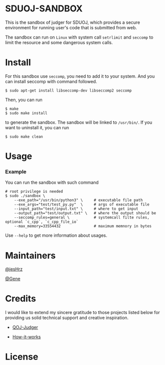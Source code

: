 # SDUOJ-SANDBOX

This is the sandbox of judger for SDUOJ, which provides a secure environment for running user's code that is submitted from web.

The sandbox can run on `Linux` with system call `setrlimit` and `seccomp` to limit the resource and some dangerous system calls.

# Install

For this sandbox use `seccomp`, you need to add it to your system. And you can install seccomp with command followed.

```
$ sudo apt-get install libseccomp-dev libseccomp2 seccomp
```

Then, you can run

```
$ make
$ sudo make install
```

to generate the sandbox. The sandbox will be linked to `/usr/bin/`. If you want to uninstall it, you can run 

```
$ sudo make clean
```

# Usage

### Example

You can run the sandbox with such command

```
# root privilege is needed
$ sudo ./sandbox \
    --exe_path="/usr/bin/python3" \     # executable file path
    --exe_args="test/test_py.py"  \     # args of executable file
    --input_path="test/input.txt" \     # where to get input
    --output_path="test/output.txt" \   # where the output should be
    --seccomp_rules=general \           # systemcall filte rules, optional `c_cpp`, `c_cpp_file_io`
    --max_memory=33554432               # maximum memnory in bytes
```

Use `--help` to get more information about usages.

# Maintainers

[@jesHrz](https://github.com/jesHrz)

[@Gene](https://github.com/GeneLiuXe)

# Credits

I would like to extend my sincere gratitude to those projects listed below for providing us solid technical support and creative inspiration.

- [QOJ-Judger](https://github.com/QingdaoU/Judger)

- [How-it-works](https://docs.onlinejudge.me/#/judger/how_it_works)

# License
